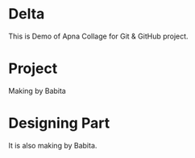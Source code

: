 # Delta

This is Demo of Apna Collage for Git &amp; GitHub project.

# Project

Making by Babita

# Designing Part

It is also making by Babita.
